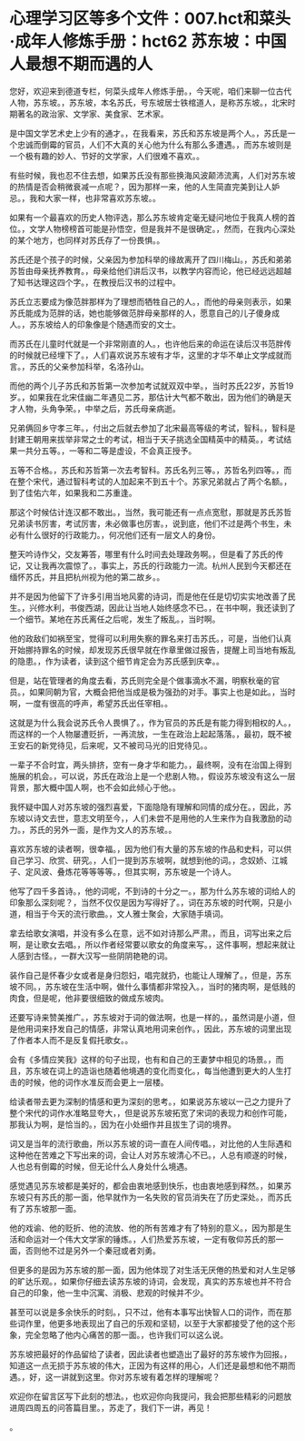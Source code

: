 # 心理学习区等多个文件：007.hct和菜头·成年人修炼手册：hct62 苏东坡：中国人最想不期而遇的人

您好，欢迎来到德道专栏，何菜头成年人修炼手册。，今天呢，咱们来聊一位古代人物，苏东坡。，苏东坡，本名苏氏，号东坡居士铁棺道人，是称苏东坡。，北宋时期著名的政治家、文学家、美食家、艺术家。

是中国文学艺术史上少有的通才。，在我看来，苏氏和苏东坡是两个人。，苏氏是一个忠诚而倒霉的官员，人们不大真的关心他为什么有那么多遭遇。，而苏东坡则是一个极有趣的妙人、节好的文学家，人们很难不喜欢。。

有些时候，我也忍不住去想，如果苏氏没有那些换海风波颠沛流离，人们对苏东坡的热情是否会稍微衰减一点呢？，因为那样一来，他的人生简直完美到让人妒忌。，我和大家一样，也非常喜欢苏东坡。。

如果有一个最喜欢的历史人物评选，那么苏东坡肯定毫无疑问地位于我真人榜的首位。，文学人物榜榜首可能是孙悟空，但是我并不是很确定。，然而，在我内心深处的某个地方，也同样对苏氏存了一份畏惧。。

苏氏还是个孩子的时候，父亲因为参加科举的缘故离开了四川梅山。，苏氏和弟弟苏哲由母亲抚养教育。，母亲给他们讲后汉书，以教学内容而论，他已经远远超越了知书达理这四个字。，在教授后汉书的过程中。

苏氏立志要成为像范胖那样为了理想而牺牲自己的人。，而他的母亲则表示，如果苏氏能成为范胖的话，她也能够做范胖母亲那样的人，愿意自己的儿子傻身成人。，苏东坡给人的印象像是个随遇而安的文士。

而苏氏在儿童时代就是一个非常刚直的人。，也许他后来的命运在读后汉书范胖传的时候就已经埋下了。，人们喜欢说苏东坡有才华，这里的才华不单止文学成就而言。，苏氏的父亲参加科举，名洛孙山。

而他的两个儿子苏氏和苏哲第一次参加考试就双双中举。，当时苏氏22岁，苏哲19岁。，如果我在北宋佳幽二年遇见二苏，那估计大气都不敢出，因为他们的确是天才人物，头角争荣。，中举之后，苏氏母亲病逝。

兄弟俩回乡守孝三年。，付出之后就去参加了北宋最高等级的考试，智科。，智科是封建王朝用来拔举非常之士的考试，相当于天子挑选全国精英中的精英。，考试结果一共分五等。，一等和二等是虚设，不会真正授予。

五等不合格。，苏氏和苏哲第一次去考智科。苏氏名列三等。，苏哲名列四等。，而在整个宋代，通过智科考试的人加起来不到五十个。苏家兄弟就占了两个名额。，到了佳佑六年，如果我和二苏重逢。

那这个时候估计连汉都不敢出。，当然，我可能还有一点点宽慰，那就是苏氏苏哲兄弟读书厉害，考试厉害，未必做事也厉害。，说到底，他们不过是两个书生，未必有什么很好的行政能力。，何况他们还有一层文人的身份。

整天吟诗作父，交友筹答，哪里有什么时间去处理政务啊。，但是看了苏氏的传记，又让我再次震惊了。，事实上，苏氏的行政能力一流。杭州人民到今天都还在缅怀苏氏，并且把杭州视为他的第二故乡。。

并不是因为他留下了许多引用当地风雾的诗词，而是他在任是切切实实地改善了民生。，兴修水利，书俊西湖，因此让当地人始终感念不已。，在书中啊，我还读到了一个细节。某地在苏氏离任之后呢，发生了叛乱。，当时啊。

他的政敌们如祸至宝，觉得可以利用失察的罪名来打击苏氏。，可是，当他们认真开始挪持罪名的时候，却发现苏氏很早就在作章里做过报告，提醒上司当地有叛乱的隐患。，作为读者，读到这个细节肯定会为苏氏感到庆幸。。

但是，站在管理者的角度去看，苏氏则完全是个做事滴水不漏，明察秋毫的官员。，如果同朝为官，大概会把他当成是极为强劲的对手。事实上也是如此。，当时啊，一度有很高的呼声，希望苏氏出任宰相。。

这就是为什么我会说苏氏令人畏惧了。，作为官员的苏氏是有能力得到相权的人。，而这样的一个人物屡遭贬折，一再流放，一生在政治上起起落落。，最初，既不被王安石的新党待见，后来呢，又不被司马光的旧党待见。。

一辈子不合时宜，两头排挤，空有一身才华和能力。，最终啊，没有在治国上得到施展的机会。，可以说，苏氏在政治上是一个悲剧人物。，假设苏东坡没有这么一层背景，那大概中国人啊，也不会如此倾心于他。。

我怀疑中国人对苏东坡的强烈喜爱，下面隐隐有理解和同情的成分在。，因此，苏东坡以诗文去世，意志文明至今，，人们未尝不是用他的人生来作为自我激励的动力。，苏氏的另外一面，是作为文人的苏东坡。。

喜欢苏东坡的读者啊，很幸福。，因为他们有大量的苏东坡的作品和史料，可以供自己学习、欣赏、研究。，人们一提到苏东坡啊，就想到他的词。，念奴娇、江城子、定风波、叠炼花等等等等。，但其实啊，苏东坡是一个诗人。

他写了四千多首诗。，他的词呢，不到诗的十分之一。，那为什么苏东坡的词给人的印象那么深刻呢？，当然不仅仅是因为写得好了。，词在苏东坡的时代啊，只是小道，相当于今天的流行歌曲。，文人雅士聚会，大家随手填词。

拿去给歌女演唱，并没有多么在意，远不如对诗那么严肃。，而且，词写出来之后啊，是让歌女去唱。，所以作者经常要以歌女的角度来写。，这件事啊，想起来就让人感到古怪。，一群大汉写一些阴阴艳艳的词。

装作自己是怀春少女或者是身归怨妇，唱完就扔，也能让人理解了。，但是，苏东坡不同。，苏东坡在生活中啊，做什么事情都非常投入。，当时的猪肉啊，是低贱的肉食，但是呢，他非要很细致的做成东坡肉。

还要写诗来赞美推广。，苏东坡对于词的做法啊，也是一样的。，虽然词是小道，但是他用词来抒发自己的情感，非常认真地用词来创作。，因此，苏东坡的词里出现了作者本人而不是反复假托歌女。。

会有《多情应笑我》这样的句子出现，也有和自己的王妻梦中相见的场景。，而且，苏东坡在词上的造诣也随着他境遇的变化而变化。，每当他遭到更大的人生打击的时候，他的词作水准反而会更上一层楼。

给读者带去更为深制的情感和更为深刻的思考。，如果说苏东坡以一己之力提升了整个宋代的词作水准略显夸大，，但是说苏东坡拓宽了宋词的表现力和创作可能，那我认为啊，是恰当的。，因为在小处细作并且拔生了词的境界。

词又是当年的流行歌曲，所以苏东坡的词一直在人间传唱。，对比他的人生际遇和这种他在苦难之下写出来的词，会让人对苏东坡清心不已。，人总有顺遂的时候，人也总有倒霉的时候，但无论什么人身处什么境遇。

感觉遇见苏东坡都是美好的，都会由衷地感到快乐，也由衷地感到释然。，如果苏东坡只有苏氏的那一面，他早就作为一名失败的官员消失在了历史深处。，而苏氏有了苏东坡那一面。

他的戏谕、他的贬折、他的流放、他的所有苦难才有了特别的意义。，因为那是生活和命运对一个伟大文学家的锤炼。，人们热爱苏东坡，一定有敬仰苏氏的那一面，否则他不过是另外一个秦冠或者刘勇。

但更多的是因为苏东坡的那一面，因为他体现了对生活无厌倦的热爱和对人生足够的旷达乐观。，如果你仔细去读苏东坡的诗词，会发现，真实的苏东坡也并不符合自己的印象，他一生中沉寓、消极、悲观的时候并不少。

甚至可以说是多余快乐的时刻。，只不过，他有本事写出快智人口的词作，而在那些词作里，他更多地表现出了自己的乐观和坚韧，以至于大家都接受了他的这个形象，完全忽略了他内心痛苦的那一面。，也许我们可以这么说。

苏东坡把最好的作品留给了读者，因此读者也塑造出了最好的苏东坡作为回报。，知道这一点无损于苏东坡的伟大，正因为有这样的用心，人们还是最想和他不期而遇。，好，这一讲就到这里。你对苏东坡有着怎样的理解呢？

欢迎你在留言区写下此刻的想法。，也欢迎你向我提问，我会把那些精彩的问题放进周四周五的问答篇目里。，苏走了，我们下一讲，再见！

。